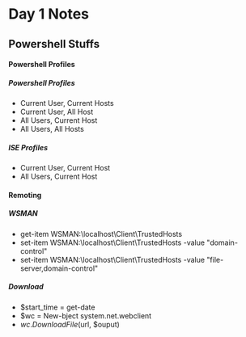 # Day 1 Notes
## Powershell Stuffs
#### Powershell Profiles
##### Powershell Profiles
- Current User, Current Hosts
- Current User, All Host
- All Users, Current Host
- All Users, All Hosts
##### ISE Profiles
- Current User, Current Host
- All Users, Current Host
#### Remoting
##### WSMAN
- get-item WSMAN:\localhost\Client\TrustedHosts
- set-item WSMAN:\localhost\Client\TrustedHosts -value "domain-control"
- set-item WSMAN:\localhost\Client\TrustedHosts -value "file-server,domain-control"
##### Download
- $start_time = get-date
- $wc = New-bject system.net.webclient
- $wc.DownloadFile($url, $ouput)
